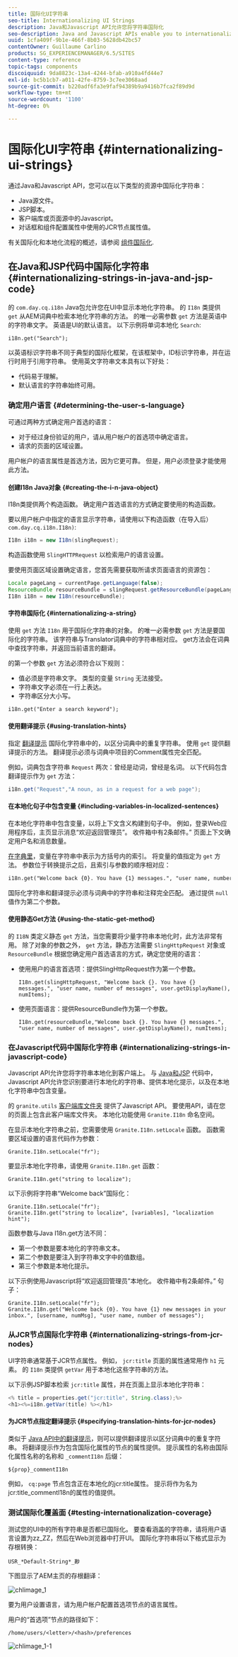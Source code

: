 ```yaml
---
title: 国际化UI字符串
seo-title: Internationalizing UI Strings
description: Java和Javascript API允许您将字符串国际化
seo-description: Java and Javascript APIs enable you to internationalize strings
uuid: 1cfa409f-9b1e-466f-8b03-5628db42bc57
contentOwner: Guillaume Carlino
products: SG_EXPERIENCEMANAGER/6.5/SITES
content-type: reference
topic-tags: components
discoiquuid: 9da8823c-13a4-4244-bfab-a910a4fd44e7
exl-id: bc5b1cb7-a011-42fe-8759-3c7ee3068aad
source-git-commit: b220adf6fa3e9faf94389b9a9416b7fca2f89d9d
workflow-type: tm+mt
source-wordcount: '1100'
ht-degree: 0%

---
```


# 国际化UI字符串 {#internationalizing-ui-strings}

通过Java和Javascript API，您可以在以下类型的资源中国际化字符串：

* Java源文件。
* JSP脚本。
* 客户端库或页面源中的Javascript。
* 对话框和组件配置属性中使用的JCR节点属性值。

有关国际化和本地化流程的概述，请参阅 [组件国际化](/help/sites-developing/i18n.md).

## 在Java和JSP代码中国际化字符串 {#internationalizing-strings-in-java-and-jsp-code}

的 `com.day.cq.i18n` Java包允许您在UI中显示本地化字符串。 的 `I18n` 类提供 `get` 从AEM词典中检索本地化字符串的方法。 的唯一必需参数 `get` 方法是英语中的字符串文字。 英语是UI的默认语言。 以下示例将单词本地化 `Search`:

`i18n.get("Search");`

以英语标识字符串不同于典型的国际化框架，在该框架中，ID标识字符串，并在运行时用于引用字符串。 使用英文字符串文本具有以下好处：

* 代码易于理解。
* 默认语言的字符串始终可用。

### 确定用户语言 {#determining-the-user-s-language}

可通过两种方式确定用户首选的语言：

* 对于经过身份验证的用户，请从用户帐户的首选项中确定语言。
* 请求的页面的区域设置。

用户帐户的语言属性是首选方法，因为它更可靠。 但是，用户必须登录才能使用此方法。

#### 创建I18n Java对象 {#creating-the-i-n-java-object}

I18n类提供两个构造函数。 确定用户首选语言的方式确定要使用的构造函数。

要以用户帐户中指定的语言显示字符串，请使用以下构造函数（在导入后） `com.day.cq.i18n.I18n)`:

```java
I18n i18n = new I18n(slingRequest);
```

构造函数使用 `SlingHTTPRequest` 以检索用户的语言设置。

要使用页面区域设置确定语言，您首先需要获取所请求页面语言的资源包：

```java
Locale pageLang = currentPage.getLanguage(false);
ResourceBundle resourceBundle = slingRequest.getResourceBundle(pageLang);
I18n i18n = new I18n(resourceBundle);
```

#### 字符串国际化 {#internationalizing-a-string}

使用 `get` 方法 `I18n` 用于国际化字符串的对象。 的唯一必需参数 `get` 方法是要国际化的字符串。 该字符串与Translator词典中的字符串相对应。 get方法会在词典中查找字符串，并返回当前语言的翻译。

的第一个参数 `get` 方法必须符合以下规则：

* 值必须是字符串文字。 类型的变量 `String` 无法接受。
* 字符串文字必须在一行上表达。
* 字符串区分大小写。

```xml
i18n.get("Enter a search keyword");
```

#### 使用翻译提示 {#using-translation-hints}

指定 [翻译提示](/help/sites-developing/i18n-translator.md#adding-changing-and-removing-strings) 国际化字符串中的，以区分词典中的重复字符串。 使用 `get` 提供翻译提示的方法。 翻译提示必须与词典中项目的Comment属性完全匹配。

例如，词典包含字符串 `Request` 两次：曾经是动词，曾经是名词。 以下代码包含翻译提示作为 `get` 方法：

```java
i18n.get("Request","A noun, as in a request for a web page");
```

#### 在本地化句子中包含变量 {#including-variables-in-localized-sentences}

在本地化字符串中包含变量，以将上下文含义构建到句子中。 例如，登录Web应用程序后，主页显示消息“欢迎返回管理员”。 收件箱中有2条邮件。” 页面上下文确定用户名和消息数量。

[在字典里](/help/sites-developing/i18n-translator.md#adding-changing-and-removing-strings)，变量在字符串中表示为方括号内的索引。 将变量的值指定为 `get` 方法。 参数位于转换提示之后，且索引与参数的顺序相对应：

```xml
i18n.get("Welcome back {0}. You have {1} messages.", "user name, number of messages", user.getDisplayName(), numItems);
```

国际化字符串和翻译提示必须与词典中的字符串和注释完全匹配。 通过提供 `null` 值作为第二个参数。

#### 使用静态Get方法 {#using-the-static-get-method}

的 `I18N` 类定义静态 `get` 方法，当您需要将少量字符串本地化时，此方法非常有用。 除了对象的参数之外， `get` 方法，静态方法需要 `SlingHttpRequest` 对象或 `ResourceBundle` 根据您确定用户首选语言的方式，确定您使用的语言：

* 使用用户的语言首选项：提供SlingHttpRequest作为第一个参数。

   `I18n.get(slingHttpRequest, "Welcome back {}. You have {} messages.", "user name, number of messages", user.getDisplayName(), numItems);`
* 使用页面语言：提供ResourceBundle作为第一个参数。

   `I18n.get(resourceBundle,"Welcome back {}. You have {} messages.", "user name, number of messages", user.getDisplayName(), numItems);`

### 在Javascript代码中国际化字符串 {#internationalizing-strings-in-javascript-code}

Javascript API允许您将字符串本地化到客户端上。 与 [Java和JSP](#internationalizing-strings-in-java-and-jsp-code) 代码中，Javascript API允许您识别要进行本地化的字符串、提供本地化提示，以及在本地化字符串中包含变量。

的 `granite.utils` [客户端库文件夹](/help/sites-developing/clientlibs.md) 提供了Javascript API。 要使用API，请在您的页面上包含此客户端库文件夹。 本地化功能使用 `Granite.I18n` 命名空间。

在显示本地化字符串之前，您需要使用 `Granite.I18n.setLocale` 函数。 函数需要区域设置的语言代码作为参数：

```
Granite.I18n.setLocale("fr");
```

要显示本地化字符串，请使用 `Granite.I18n.get` 函数：

```
Granite.I18n.get("string to localize");
```

以下示例将字符串“Welcome back”国际化：

```
Granite.I18n.setLocale("fr");
Granite.I18n.get("string to localize", [variables], "localization hint");
```

函数参数与Java I18n.get方法不同：

* 第一个参数是要本地化的字符串文本。
* 第二个参数是要注入到字符串文字中的值数组。
* 第三个参数是本地化提示。

以下示例使用Javascript将“欢迎返回管理员”本地化。 收件箱中有2条邮件。” 句子：

```
Granite.I18n.setLocale("fr");
Granite.I18n.get("Welcome back {0}. You have {1} new messages in your inbox.", [username, numMsg], "user name, number of messages");
```

### 从JCR节点国际化字符串 {#internationalizing-strings-from-jcr-nodes}

UI字符串通常基于JCR节点属性。 例如， `jcr:title` 页面的属性通常用作 `h1` 元素。 的 `I18n` 类提供 `getVar` 用于本地化这些字符串的方法。

以下示例JSP脚本检索 `jcr:title` 属性，并在页面上显示本地化字符串：

```java
<% title = properties.get("jcr:title", String.class);%>
<h1><%=i18n.getVar(title) %></h1>
```

#### 为JCR节点指定翻译提示 {#specifying-translation-hints-for-jcr-nodes}

类似于 [Java API中的翻译提示](#using-translation-hints)，则可以提供翻译提示以区分词典中的重复字符串。 将翻译提示作为包含国际化属性的节点的属性提供。 提示属性的名称由国际化属性名称的名称和 `_commentI18n` 后缀：

`${prop}_commentI18n`

例如， `cq:page` 节点包含正在本地化的jcr:title属性。 提示将作为名为jcr:title_commentI18n的属性的值提供。

### 测试国际化覆盖面 {#testing-internationalization-coverage}

测试您的UI中的所有字符串是否都已国际化。 要查看涵盖的字符串，请将用户语言设置为zz_ZZ，然后在Web浏览器中打开UI。 国际化字符串将以下格式显示为存根转换：

`USR_*Default-String*_尠`

下图显示了AEM主页的存根翻译：

![chlimage_1](assets/chlimage_1a.jpeg)

要为用户设置语言，请为用户帐户配置首选项节点的语言属性。

用户的“首选项”节点的路径如下：

`/home/users/<letter>/<hash>/preferences`

![chlimage_1-1](assets/chlimage_1-1a.jpeg)
